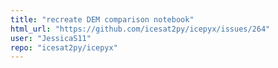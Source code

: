```yaml
---
title: "recreate DEM comparison notebook"
html_url: "https://github.com/icesat2py/icepyx/issues/264"
user: "JessicaS11"
repo: "icesat2py/icepyx"
---
```


